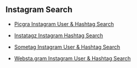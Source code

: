 ## Instagram Search

- [Picgra Instagram User & Hashtag Search](https://picgra.com/search)

- [Instatagz Instagram Hashtag Search](http://instatagz.com/)

- [Sometag Instagram User & Hashtag Search](https://sometag.org/)

- [Websta.gram Instagram User & Hashtag Search](https://web.stagram.com/)